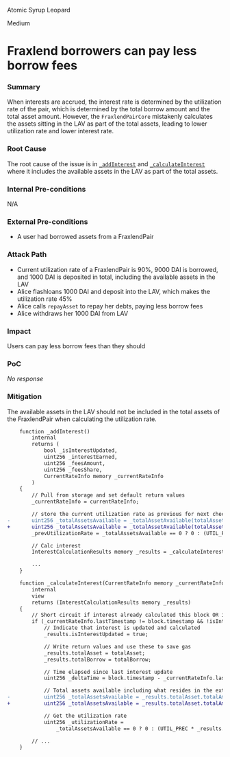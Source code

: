 Atomic Syrup Leopard

Medium

# Fraxlend borrowers can pay less borrow fees

### Summary

When interests are accrued, the interest rate is determined by the utilization rate of the pair, which is determined by the total borrow amount and the total asset amount. However, the `FraxlendPairCore` mistakenly calculates the assets sitting in the LAV as part of the total assets, leading to lower utilization rate and lower interest rate.

### Root Cause

The root cause of the issue is in [`_addInterest`](https://github.com/sherlock-audit/2025-01-peapods-finance/blob/d28eb19f4b39d3db7997477460f9f9c76839cb0c/fraxlend/src/contracts/FraxlendPairCore.sol#L456) and [`_calculateInterest`](https://github.com/sherlock-audit/2025-01-peapods-finance/blob/d28eb19f4b39d3db7997477460f9f9c76839cb0c/fraxlend/src/contracts/FraxlendPairCore.sol#L398) where it includes the available assets in the LAV as part of the total assets.

### Internal Pre-conditions

N/A

### External Pre-conditions

- A user had borrowed assets from a FraxlendPair

### Attack Path

- Current utilization rate of a FraxlendPair is 90%, 9000 DAI is borrowed, and 1000 DAI is deposited in total, including the available assets in the LAV
- Alice flashloans 1000 DAI and deposit into the LAV, which makes the utilization rate 45%
- Alice calls `repayAsset` to repay her debts, paying less borrow fees
- Alice withdraws her 1000 DAI from LAV

### Impact

Users can pay less borrow fees than they should

### PoC

_No response_

### Mitigation

The available assets in the LAV should not be included in the total assets of the FraxlendPair when calculating the utilization rate.

```diff
    function _addInterest()
        internal
        returns (
            bool _isInterestUpdated,
            uint256 _interestEarned,
            uint256 _feesAmount,
            uint256 _feesShare,
            CurrentRateInfo memory _currentRateInfo
        )
    {
        // Pull from storage and set default return values
        _currentRateInfo = currentRateInfo;

        // store the current utilization rate as previous for next check
-       uint256 _totalAssetsAvailable = _totalAssetAvailable(totalAsset, totalBorrow, true);
+       uint256 _totalAssetsAvailable = _totalAssetAvailable(totalAsset, totalBorrow, false);
        _prevUtilizationRate = _totalAssetsAvailable == 0 ? 0 : (UTIL_PREC * totalBorrow.amount) / _totalAssetsAvailable;

        // Calc interest
        InterestCalculationResults memory _results = _calculateInterest(_currentRateInfo);

        ...
    }

    function _calculateInterest(CurrentRateInfo memory _currentRateInfo)
        internal
        view
        returns (InterestCalculationResults memory _results)
    {
        // Short circuit if interest already calculated this block OR if interest is paused
        if (_currentRateInfo.lastTimestamp != block.timestamp && !isInterestPaused) {
            // Indicate that interest is updated and calculated
            _results.isInterestUpdated = true;

            // Write return values and use these to save gas
            _results.totalAsset = totalAsset;
            _results.totalBorrow = totalBorrow;

            // Time elapsed since last interest update
            uint256 _deltaTime = block.timestamp - _currentRateInfo.lastTimestamp;

            // Total assets available including what resides in the external vault
-           uint256 _totalAssetsAvailable = _results.totalAsset.totalAmount(address(externalAssetVault));
+           uint256 _totalAssetsAvailable = _results.totalAsset.totalAmount(address(0));

            // Get the utilization rate
            uint256 _utilizationRate =
                _totalAssetsAvailable == 0 ? 0 : (UTIL_PREC * _results.totalBorrow.amount) / _totalAssetsAvailable;

        // ...
    }
```